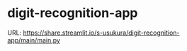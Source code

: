 # digit-recognition-app
URL: https://share.streamlit.io/s-usukura/digit-recognition-app/main/main.py
